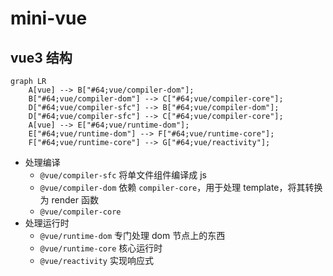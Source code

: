 # mini-vue



## vue3 结构

```mermaid
graph LR
	A[vue] --> B["#64;vue/compiler-dom"];
	B["#64;vue/compiler-dom"] --> C["#64;vue/compiler-core"];
	D["#64;vue/compiler-sfc"] --> B["#64;vue/compiler-dom"];
	D["#64;vue/compiler-sfc"] --> C["#64;vue/compiler-core"];
	A[vue] --> E["#64;vue/runtime-dom"];
	E["#64;vue/runtime-dom"] --> F["#64;vue/runtime-core"];
	F["#64;vue/runtime-core"] --> G["#64;vue/reactivity"];
```

- 处理编译
  - `@vue/compiler-sfc`  将单文件组件编译成 js
  - `@vue/compiler-dom`  依赖 `compiler-core`，用于处理 template，将其转换为 render 函数
  - `@vue/compiler-core`  
- 处理运行时
  - `@vue/runtime-dom`  专门处理 dom 节点上的东西
  - `@vue/runtime-core`  核心运行时
  - `@vue/reactivity`  实现响应式





